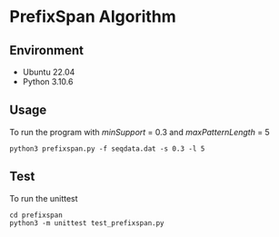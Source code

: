 PrefixSpan Algorithm
==========================================

Environment
-----

- Ubuntu 22.04
- Python 3.10.6

Usage
-----

To run the program with *minSupport* = 0.3 and *maxPatternLength* = 5

    python3 prefixspan.py -f seqdata.dat -s 0.3 -l 5

Test
-----

To run the unittest

    cd prefixspan
    python3 -m unittest test_prefixspan.py
